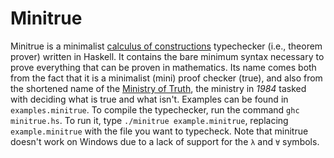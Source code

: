 # Minitrue
Minitrue is a minimalist [calculus of constructions](https://en.wikipedia.org/wiki/Calculus_of_constructions) typechecker (i.e., theorem prover) written in Haskell.
It contains the bare minimum syntax necessary to prove everything that can be proven in mathematics.
Its name comes both from the fact that it is a minimalist (mini) proof checker (true), and also from the shortened name of the
[Ministry of Truth](https://en.wikipedia.org/wiki/Ministries_of_Nineteen_Eighty-Four#Ministry_of_Truth),
the ministry in *1984* tasked with deciding what is true and what isn't.
Examples can be found in `examples.minitrue`.
To compile the typechecker, run the command `ghc minitrue.hs`.
To run it, type `./minitrue example.minitrue`, replacing `example.minitrue` with the file you want to typecheck.
Note that minitrue doesn't work on Windows due to a lack of support for the `λ` and `∀` symbols.
